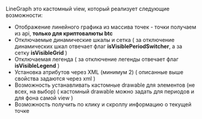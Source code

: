 LineGraph это кастомный view, который реализует следующие возможности:
- Отображение линейного графика из массива точек - точки получаем из api, **только для криптовалюты btc**
- Отключаемые динамические шкалы и сетка ( за отключение динамических шкал отвечает флаг **isVisiblePeriodSwitcher**, а за сетку **isVisibleGrid** )
- Отключаемая легенда ( за отключение легенды отвечает флаг **isVisibleLegend** )
- Установка атрибутов через XML (минимум 2) ( описанные выше свойства задаются через xml )
- Возможность устанавливать кастомные drawable для элементов (не всех, на выбор) ( кастомный drawable можно задать для периодов и для фона самой view )
- Возможность получить по клику и скроллу информацию о текущей точке  